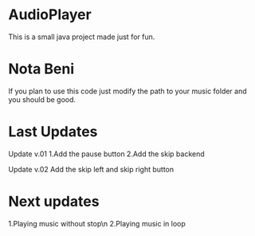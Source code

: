 # AudioPlayer

This is a small java project made just for fun.

# Nota Beni

If you plan to use this code just modify the path to your music folder 
and you should be good.

# Last Updates
Update v.01
1.Add the pause button
2.Add the skip backend

Update v.02
Add the skip left and skip right button

# Next updates

1.Playing music without stop\n
2.Playing music in loop
